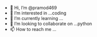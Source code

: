 - 👋 Hi, I’m @pramod469
- 👀 I’m interested in ...coding 
- 🌱 I’m currently learning ...
- 💞️ I’m looking to collaborate on ...python
- 📫 How to reach me ...

<!---
pramod469/pramod469 is a ✨ special ✨ repository because its `README.md` (this file) appears on your GitHub profile.
You can click the Preview link to take a look at your changes.
--->
